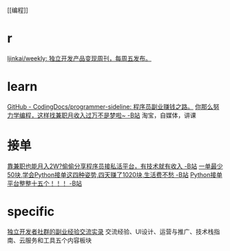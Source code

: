 [[编程]]
# r
[ljinkai/weekly: 独立开发产品变现周刊，每周五发布。](https://github.com/ljinkai/weekly)

# learn
[GitHub - CodingDocs/programmer-sideline: 程序员副业赚钱之路。](https://github.com/CodingDocs/programmer-sideline)
[你那么努力学编程，这样找兼职月收入过万不是梦啦~ -B站](https://www.bilibili.com/video/BV1ab4y1r72h)
	淘宝，自媒体，讲课
# 接单
[靠兼职也能月入2W?偷偷分享程序员接私活平台，有技术就有收入 -B站](https://www.bilibili.com/video/BV17q4y1H7rX)
[一单最少50块,学会Python接单这四种姿势,四天赚了1020块,生活费不愁 -B站](https://www.bilibili.com/video/BV12P4y1W7cE)
[Python接单平台整整十五个！！！ -B站](https://www.bilibili.com/video/BV1CQ4y1f7Ks)
# specific
[独立开发者社群的副业经验交流实录](https://nmn6rx59u9.feishu.cn/docs/doccnRO9gfHXqGSYgcUySqKkpYd)
交流经验、UI设计、运营与推广、技术栈指南、云服务和工具五个内容板块